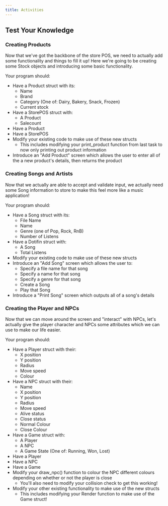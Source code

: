```yaml
---
title: Activities
---
```


## Test Your Knowledge

### Creating Products

Now that we've got the backbone of the store POS, we need to actually add some functionality and things to fill it up! Here we're going to be creating some Stock objects and introducing some basic functionality.

Your program should:

- Have a Product struct with its:
  - Name
  - Brand
  - Category (One of: Dairy, Bakery, Snack, Frozen)
  - Current stock
- Have a StorePOS struct with:
  - A Product
  - Salecount
- Have a Product
- Have a StorePOS
- Modify your existing code to make use of these new structs
  - This includes modifying your print_product function from last task to now only printing out product information
- Introduce an "Add Product" screen which allows the user to enter all of the a new product's details, then returns the product

### Creating Songs and Artists

Now that we actually are able to accept and validate input, we actually need some Song information to store to make this feel more like a music application!

Your program should:

- Have a Song struct with its:
  - File Name
  - Name
  - Genre (one of Pop, Rock, RnB)
  - Number of Listens
- Have a Dotifin struct with:
  - A Song
  - Total Listens
- Modify your existing code to make use of these new structs
- Introduce an "Add Song" screen which allows the user to:
  - Specify a file name for that song
  - Specify a name for that song
  - Specify a genre for that song
  - Create a Song
  - Play that Song
- Introduce a "Print Song" screen which outputs all of a song's details

### Creating the Player and NPCs

Now that we can move around the screen and "interact" with NPCs, let's actually give the player character and NPCs some attributes which we can use to make our life easier.

Your program should:

- Have a Player struct with their:
  - X position
  - Y position
  - Radius
  - Move speed
  - Colour
- Have a NPC struct with their:
  - Name
  - X position
  - Y position
  - Radius
  - Move speed
  - Alive status
  - Close status
  - Normal Colour
  - Close Colour
- Have a Game struct with:
  - A Player
  - A NPC
  - A Game State (One of: Running, Won, Lost)
- Have a Player
- Have a NPC
- Have a Game
- Modify your draw_npc() function to colour the NPC different colours depending on whether or not the player is close
  - You'll also need to modify your collision check to get this working!
- Modify your other existing functionality to make use of the new structs
  - This includes modifying your Render function to make use of the Game struct!

